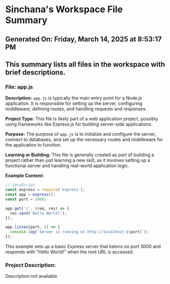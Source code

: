 # Sinchana's Workspace File Summary
## Generated On: Friday, March 14, 2025 at 8:53:17 PM
This summary lists all files in the workspace with brief descriptions.
---
### File: app.js

**Description:**
`app.js` is typically the main entry point for a Node.js application. It is responsible for setting up the server, configuring middleware, defining routes, and handling requests and responses.

**Project Type:**
This file is likely part of a web application project, possibly using frameworks like Express.js for building server-side applications.

**Purpose:**
The purpose of `app.js` is to initialize and configure the server, connect to databases, and set up the necessary routes and middleware for the application to function.

**Learning or Building:**
This file is generally created as part of building a project rather than just learning a new skill, as it involves setting up a functional server and handling real-world application logic.

**Example Content:**
```javascript
// JavaScript
const express = require('express');
const app = express();
const port = 3000;

app.get('/', (req, res) => {
  res.send('Hello World!');
});

app.listen(port, () => {
  console.log(`Server is running on http://localhost:${port}`);
});
```

This example sets up a basic Express server that listens on port 3000 and responds with "Hello World!" when the root URL is accessed. 
### Project Description:
 Description not available

